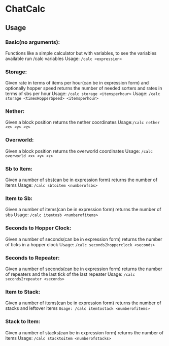 # ChatCalc

## Usage

### Basic(no arguments):
Functions like a simple calculator but with variables, to see the variables available run /calc variables
Usage: ```/calc <expression>```
            
### Storage:
Given rate in terms of items per hour(can be in expression form) and optionally hopper speed returns the number of needed sorters and rates in terms of sbs per hour
Usage: ```/calc storage <itemsperhour>```
Usage: ```/calc storage <timesHopperSpeed> <itemsperhour> ```
            
### Nether:
Given a block position returns the nether coordinates
Usage:```/calc nether <x> <y> <z>```
            
### Overworld:
Given a block position returns the overworld coordinates
Usage: ```/calc overworld <x> <y> <z>```
            
### Sb to Item:
Given a number of sbs(can be in expression form) returns the number of items
Usage: ```/calc sbtoitem <numberofsbs>```
            
### Item to Sb:
Given a number of items(can be in expression form) returns the number of sbs
Usage: ```/calc itemtosb <numberofitems>```
            
### Seconds to Hopper Clock:
Given a number of seconds(can be in expression form) returns the number of ticks in a hopper clock
Usage: `/calc seconds2hopperclock <seconds>`
            
### Seconds to Repeater:
Given a number of seconds(can be in expression form) returns the number of repeaters and the last tick of the last repeater
Usage: `/calc seconds2repeater <seconds>`

### Item to Stack:
Given a number of items(can be in expression form) returns the number of stacks and leftover items
                `Usage: /calc itemtostack <numberofitems>`

### Stack to Item:
Given a number of stacks(can be in expression form) returns the number of items
                Usage: `/calc stacktoitem <numberofstacks>`

    